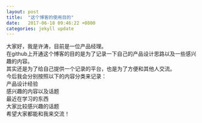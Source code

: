 ```yaml
---
layout: post
title:  "这个博客的使用目的"
date:   2017-06-18 09:46:22 +0800
categories: jekyll update
---
```

大家好，我是许涛，目前是一位产品经理。   
在github上开通这个博客的目的是为了记录一下自己的产品设计思路以及一些感兴趣的内容。   
其实还是为了给自己提供一个记录的平台，也是为了方便和其他人交流。   
今后我会分别按照以下的内容分类来记录：   
产品设计经验   
感兴趣的内容以及话题   
最近在学习的东西   
大家比较感兴趣的话题   
希望大家都能和我来交流！   


